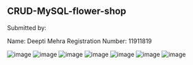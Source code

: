 ## CRUD-MySQL-flower-shop

Submitted by:

Name: Deepti Mehra
Registration Number: 11911819

![image](https://user-images.githubusercontent.com/98181273/161594966-25703f80-24dd-4556-bf37-1c41b50eccdd.png)
![image](https://user-images.githubusercontent.com/98181273/161595067-149a2854-4d49-47a0-a8e9-3dda5ecd53a4.png)
![image](https://user-images.githubusercontent.com/98181273/161595111-822d6a35-57a4-473f-bf99-0a2ffc21d77b.png)
![image](https://user-images.githubusercontent.com/98181273/161595150-f953305e-ba16-4797-b2c6-fa4f6502b399.png)
![image](https://user-images.githubusercontent.com/98181273/161595170-d079b42c-b1c0-479d-9fb5-6633d6001a53.png)
![image](https://user-images.githubusercontent.com/98181273/161595206-55e254e5-7772-4729-8d7e-a6a1b7ac334d.png)
![image](https://user-images.githubusercontent.com/98181273/161595219-6f70f906-eac3-4248-a734-1c0ba2d4ed0c.png)

